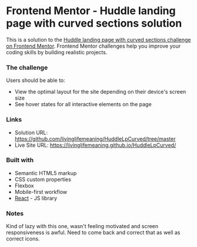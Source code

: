 # Frontend Mentor - Huddle landing page with curved sections solution

This is a solution to the [Huddle landing page with curved sections challenge on Frontend Mentor](https://www.frontendmentor.io/challenges/huddle-landing-page-with-curved-sections-5ca5ecd01e82137ec91a50f2). Frontend Mentor challenges help you improve your coding skills by building realistic projects. 


### The challenge

Users should be able to:

- View the optimal layout for the site depending on their device's screen size
- See hover states for all interactive elements on the page

### Links

- Solution URL: https://github.com/livinglifemeaning/HuddleLpCurved/tree/master
- Live Site URL: https://livinglifemeaning.github.io/HuddleLpCurved/

### Built with

- Semantic HTML5 markup
- CSS custom properties
- Flexbox
- Mobile-first workflow
- [React](https://reactjs.org/) - JS library


### Notes 

Kind of lazy with this one, wasn't feeling motivated and screen responsiveness is awful. Need to come back and correct that as well as correct icons. 